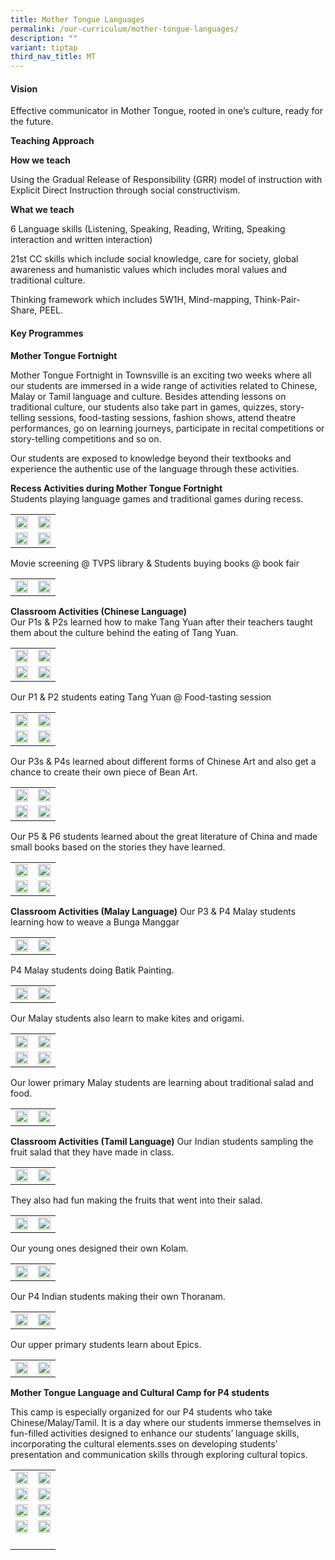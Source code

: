```yaml
---
title: Mother Tongue Languages
permalink: /our-curriculum/mother-tongue-languages/
description: ""
variant: tiptap
third_nav_title: MT
---
```

<h4><strong>Vision</strong></h4><p>Effective communicator in Mother Tongue, rooted in one’s culture, ready for the future.</p><p><strong>Teaching Approach</strong></p><p><strong>How we teach</strong></p><p>Using the Gradual Release of Responsibility (GRR) model of instruction with Explicit Direct Instruction through social constructivism.&nbsp;</p><p><strong>What we teach</strong></p><p>6 Language skills (Listening, Speaking, Reading, Writing, Speaking interaction and written interaction)</p><p>21st CC skills which include social knowledge, care for society, global awareness and humanistic values which includes moral values and traditional culture.&nbsp;</p><p>Thinking framework which includes 5W1H, Mind-mapping, Think-Pair-Share, PEEL.</p><h4>Key Programmes</h4><p><strong>Mother Tongue Fortnight</strong></p><p>Mother Tongue Fortnight in Townsville is an exciting two weeks where all our students are immersed in a wide range of activities related to Chinese, Malay or Tamil language and culture. Besides attending lessons on traditional culture, our students also take part in games, quizzes, story-telling sessions, food-tasting sessions, fashion shows, attend theatre performances, go on learning journeys, participate in recital competitions or story-telling competitions and so on.&nbsp;</p><p>Our students are exposed to knowledge beyond their textbooks and experience the authentic use of the language through these activities.</p><p></p><p><strong>Recess Activities during Mother Tongue Fortnight</strong><br>Students playing language games and traditional games during recess.</p><table><tbody><tr><td rowspan="1" colspan="1"><div class="isomer-image-wrapper"><img style="width: 100%" height="auto" width="100%" src="/images/Mother%20Tongue%20Language/mothertongue1.jpg"></div></td><td rowspan="1" colspan="1"><div class="isomer-image-wrapper"><img style="width: 100%" height="auto" width="100%" src="/images/Mother%20Tongue%20Language/mothertongue3.jpg"></div></td></tr><tr><td rowspan="1" colspan="1"><div class="isomer-image-wrapper"><img style="width: 100%" height="auto" width="100%" src="/images/Mother%20Tongue%20Language/mothertongue2.jpg"></div></td><td rowspan="1" colspan="1"><div class="isomer-image-wrapper"><img style="width: 100%" height="auto" width="100%" src="/images/Mother%20Tongue%20Language/mothertongue5.jpg"></div></td></tr></tbody></table><p> Movie screening @ TVPS library &amp; Students buying books @ book fair</p><table><tbody><tr><td rowspan="1" colspan="1"><div class="isomer-image-wrapper"><img style="width: 100%" height="auto" width="100%" src="/images/Mother%20Tongue%20Language/mothertongue7.jpg"></div></td><td rowspan="1" colspan="1"><div class="isomer-image-wrapper"><img style="width: 100%" height="auto" width="100%" src="/images/Mother%20Tongue%20Language/mothertongue9.jpg"></div></td></tr></tbody></table><p><strong>Classroom Activities (Chinese Language)</strong><br>Our P1s &amp; P2s learned how to make Tang Yuan after their teachers taught them about the culture behind the eating of Tang Yuan.</p><table><tbody><tr><td rowspan="1" colspan="1"><div class="isomer-image-wrapper"><img style="width: 100%" height="auto" width="100%" src="/images/Mother%20Tongue%20Language/mothertongue10.jpg"></div></td><td rowspan="1" colspan="1"><div class="isomer-image-wrapper"><img style="width: 100%" height="auto" width="100%" src="/images/Mother%20Tongue%20Language/mmothertongue11.jpg"></div></td></tr><tr><td rowspan="1" colspan="1"><div class="isomer-image-wrapper"><img style="width: 100%" height="auto" width="100%" src="/images/Mother%20Tongue%20Language/mothertongue15.jpg"></div></td><td rowspan="1" colspan="1"><div class="isomer-image-wrapper"><img style="width: 100%" height="auto" width="100%" src="/images/Mother%20Tongue%20Language/mothertongue13.jpg"></div></td></tr></tbody></table><p>Our P1 &amp; P2 students eating Tang Yuan @ Food-tasting session</p><table><tbody><tr><td rowspan="1" colspan="1"><div class="isomer-image-wrapper"><img style="width: 100%" height="auto" width="100%" src="/images/Mother%20Tongue%20Language/mothertongue12.jpg"></div></td><td rowspan="1" colspan="1"><div class="isomer-image-wrapper"><img style="width: 100%" height="auto" width="100%" src="/images/Mother%20Tongue%20Language/mothertongue14.jpg"></div></td></tr><tr><td rowspan="1" colspan="1"><div class="isomer-image-wrapper"><img style="width: 100%" height="auto" width="100%" src="/images/Mother%20Tongue%20Language/mothertongue16.jpg"></div></td><td rowspan="1" colspan="1"><div class="isomer-image-wrapper"><img style="width: 100%" height="auto" width="100%" src="/images/Mother%20Tongue%20Language/mothertongue19.jpg"></div></td></tr></tbody></table><p>Our P3s &amp; P4s learned about different forms of Chinese Art and also get a chance to create their own piece of Bean Art.</p><table><tbody><tr><td rowspan="1" colspan="1"><div class="isomer-image-wrapper"><img style="width: 100%" height="auto" width="100%" src="/images/Mother%20Tongue%20Language/mothertongue18.jpg"></div></td><td rowspan="1" colspan="1"><div class="isomer-image-wrapper"><img style="width: 100%" height="auto" width="100%" src="/images/Mother%20Tongue%20Language/mothertongue17.jpg"></div></td></tr><tr><td rowspan="1" colspan="1"><div class="isomer-image-wrapper"><img style="width: 100%" height="auto" width="100%" src="/images/Mother%20Tongue%20Language/mothertongue50.jpg"></div></td><td rowspan="1" colspan="1"><div class="isomer-image-wrapper"><img style="width: 100%" height="auto" width="100%" src="/images/Mother%20Tongue%20Language/mothertongue20.jpg"></div></td></tr></tbody></table><p>Our P5 &amp; P6 students learned about the great literature of China and made small books based on the stories they have learned.</p><table><tbody><tr><td rowspan="1" colspan="1"><div class="isomer-image-wrapper"><img style="width: 100%" height="auto" width="100%" src="/images/Mother%20Tongue%20Language/mothertongue23.jpg"></div></td><td rowspan="1" colspan="1"><div class="isomer-image-wrapper"><img style="width: 100%" height="auto" width="100%" src="/images/Mother%20Tongue%20Language/mothertongue21.jpg"></div></td></tr><tr><td rowspan="1" colspan="1"><div class="isomer-image-wrapper"><img style="width: 100%" height="auto" width="100%" src="/images/Mother%20Tongue%20Language/mothertongue22.jpg"></div></td><td rowspan="1" colspan="1"><div class="isomer-image-wrapper"><img style="width: 100%" height="auto" width="100%" src="/images/Mother%20Tongue%20Language/mothertongue24.jpg"></div></td></tr></tbody></table><p><strong>Classroom Activities (Malay Language)</strong> Our P3 &amp; P4 Malay students learning how to weave a Bunga Manggar</p><table><tbody><tr><td rowspan="1" colspan="1"><div class="isomer-image-wrapper"><img style="width: 100%" height="auto" width="100%" src="/images/Mother%20Tongue%20Language/mothertongue27.jpg"></div></td><td rowspan="1" colspan="1"><div class="isomer-image-wrapper"><img style="width: 100%" height="auto" width="100%" src="/images/Mother%20Tongue%20Language/mothertongue26.jpg"></div></td></tr></tbody></table><p>P4 Malay students doing Batik Painting.</p><table><tbody><tr><td rowspan="1" colspan="1"><div class="isomer-image-wrapper"><img style="width: 100%" height="auto" width="100%" src="/images/Mother%20Tongue%20Language/mothertongue25.jpg"></div></td><td rowspan="1" colspan="1"><div class="isomer-image-wrapper"><img style="width: 100%" height="auto" width="100%" src="/images/Mother%20Tongue%20Language/mothertongue28.jpg"></div></td></tr></tbody></table><p>Our Malay students also learn to make kites and origami.</p><table><tbody><tr><td rowspan="1" colspan="1"><div class="isomer-image-wrapper"><img style="width: 100%" height="auto" width="100%" src="/images/Mother%20Tongue%20Language/mothertongue30.jpg"></div></td><td rowspan="1" colspan="1"><div class="isomer-image-wrapper"><img style="width: 100%" height="auto" width="100%" src="/images/Mother%20Tongue%20Language/mothertongue31.jpg"></div></td></tr><tr><td rowspan="1" colspan="1"><div class="isomer-image-wrapper"><img style="width: 100%" height="auto" width="100%" src="/images/Mother%20Tongue%20Language/mothertongue29.jpg"></div></td><td rowspan="1" colspan="1"><div class="isomer-image-wrapper"><img style="width: 100%" height="auto" width="100%" src="/images/Mother%20Tongue%20Language/mothertongue32.jpg"></div></td></tr></tbody></table><p>Our lower primary Malay students are learning about traditional salad and food.</p><table><tbody><tr><td rowspan="1" colspan="1"><div class="isomer-image-wrapper"><img style="width: 100%" height="auto" width="100%" src="/images/Mother%20Tongue%20Language/mothertongue35.jpg"></div></td><td rowspan="1" colspan="1"><div class="isomer-image-wrapper"><img style="width: 100%" height="auto" width="100%" src="/images/Mother%20Tongue%20Language/mothertongue34.jpg"></div></td></tr></tbody></table><p><strong>Classroom Activities (Tamil Language)</strong> Our Indian students sampling the fruit salad that they have made in class.</p><table><tbody><tr><td rowspan="1" colspan="1"><div class="isomer-image-wrapper"><img style="width: 100%" height="auto" width="100%" src="/images/Mother%20Tongue%20Language/mothertongue33.jpg"></div></td><td rowspan="1" colspan="1"><div class="isomer-image-wrapper"><img style="width: 100%" height="auto" width="100%" src="/images/Mother%20Tongue%20Language/mothertongue39.jpg"></div></td></tr></tbody></table><p>They also had fun making the fruits that went into their salad.</p><table><tbody><tr><td rowspan="1" colspan="1"><div class="isomer-image-wrapper"><img style="width: 100%" height="auto" width="100%" src="/images/Mother%20Tongue%20Language/mothertongue36.jpg"></div></td><td rowspan="1" colspan="1"><div class="isomer-image-wrapper"><img style="width: 100%" height="auto" width="100%" src="/images/Mother%20Tongue%20Language/mothertongue37.jpg"></div></td></tr></tbody></table><p>Our young ones designed their own Kolam.</p><table><tbody><tr><td rowspan="1" colspan="1"><div class="isomer-image-wrapper"><img style="width: 100%" height="auto" width="100%" src="/images/Mother%20Tongue%20Language/mothertongue38.jpg"></div></td><td rowspan="1" colspan="1"><div class="isomer-image-wrapper"><img style="width: 100%" height="auto" width="100%" src="/images/Mother%20Tongue%20Language/mothertongue43.jpg"></div></td></tr></tbody></table><p>Our P4 Indian students making their own Thoranam.</p><table><tbody><tr><td rowspan="1" colspan="1"><div class="isomer-image-wrapper"><img style="width: 100%" height="auto" width="100%" src="/images/Mother%20Tongue%20Language/mothertongue40.jpg"></div></td><td rowspan="1" colspan="1"><div class="isomer-image-wrapper"><img style="width: 100%" height="auto" width="100%" src="/images/Mother%20Tongue%20Language/mothertongue42.jpg"></div></td></tr></tbody></table><p>Our upper primary students learn about Epics.</p><table><tbody><tr><td rowspan="1" colspan="1"><div class="isomer-image-wrapper"><img style="width: 100%" height="auto" width="100%" src="/images/Mother%20Tongue%20Language/mothertongue41.jpg"></div></td><td rowspan="1" colspan="1"><div class="isomer-image-wrapper"><img style="width: 100%" height="auto" width="100%" src="/images/Mother%20Tongue%20Language/mothertongue44.jpg"></div></td></tr></tbody></table><p><strong>Mother Tongue Language and Cultural Camp for P4 students</strong></p><p>This camp is especially organized for our P4 students who take Chinese/Malay/Tamil. It is a day where our students immerse themselves in fun-filled activities designed to enhance our students’ language skills, incorporating the cultural elements.sses on developing students’ presentation and communication skills through exploring cultural topics.</p><table><tbody><tr><td rowspan="1" colspan="1"><div class="isomer-image-wrapper"><img style="width: 100%" height="auto" width="100%" src="/images/Mother%20Tongue%20Language/mothertongue48.jpg"></div></td><td rowspan="1" colspan="1"><div class="isomer-image-wrapper"><img style="width: 100%" height="auto" width="100%" src="/images/Mother%20Tongue%20Language/mothertongue46.jpg"></div></td></tr><tr><td rowspan="1" colspan="1"><div class="isomer-image-wrapper"><img style="width: 100%" height="auto" width="100%" src="/images/Mother%20Tongue%20Language/mothertongue45.jpg"></div></td><td rowspan="1" colspan="1"><div class="isomer-image-wrapper"><img style="width: 100%" height="auto" width="100%" src="/images/Mother%20Tongue%20Language/mothertongue47.jpg"></div></td></tr><tr><td rowspan="1" colspan="1"><div class="isomer-image-wrapper"><img style="width: 100%" height="auto" width="100%" src="/images/Mother%20Tongue%20Language/mothertongue49.jpg"></div></td><td rowspan="1" colspan="1"><div class="isomer-image-wrapper"><img style="width: 100%" height="auto" width="100%" src="/images/Mother%20Tongue%20Language/mothertongue51.jpg"></div></td></tr><tr><td rowspan="1" colspan="1"><div class="isomer-image-wrapper"><img style="width: 100%" height="auto" width="100%" src="/images/Mother%20Tongue%20Language/mothertongue51.jpg"></div></td><td rowspan="1" colspan="1"><div class="isomer-image-wrapper"><img style="width: 100%" height="auto" width="100%" src="/images/Mother%20Tongue%20Language/mothertongue53.jpg"></div></td></tr><tr><td rowspan="1" colspan="1"><p></p></td><td rowspan="1" colspan="1"><p></p></td></tr></tbody></table><p></p>